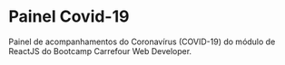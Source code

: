 # Painel Covid-19

Painel de acompanhamentos do Coronavírus (COVID-19) do módulo de ReactJS do Bootcamp Carrefour Web Developer.
